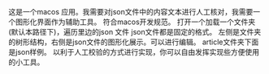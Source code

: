 这是一个macos 应用。我需要对json文件中的内容文本进行人工核对，我需要一个图形化界面作为辅助工具。
符合macos开发规范。
打开一个加载一个文件夹(默认本路径下)，遍历里边的json 文件
json文件都是固定的格式。
左侧是文件夹的树形结构，右侧是json文件的图形化展示。可以进行编辑。
article文件夹下面是json样例。
以利于人工校验的方式进行实现，你可以自由发挥实现些方便使用的小工具。
